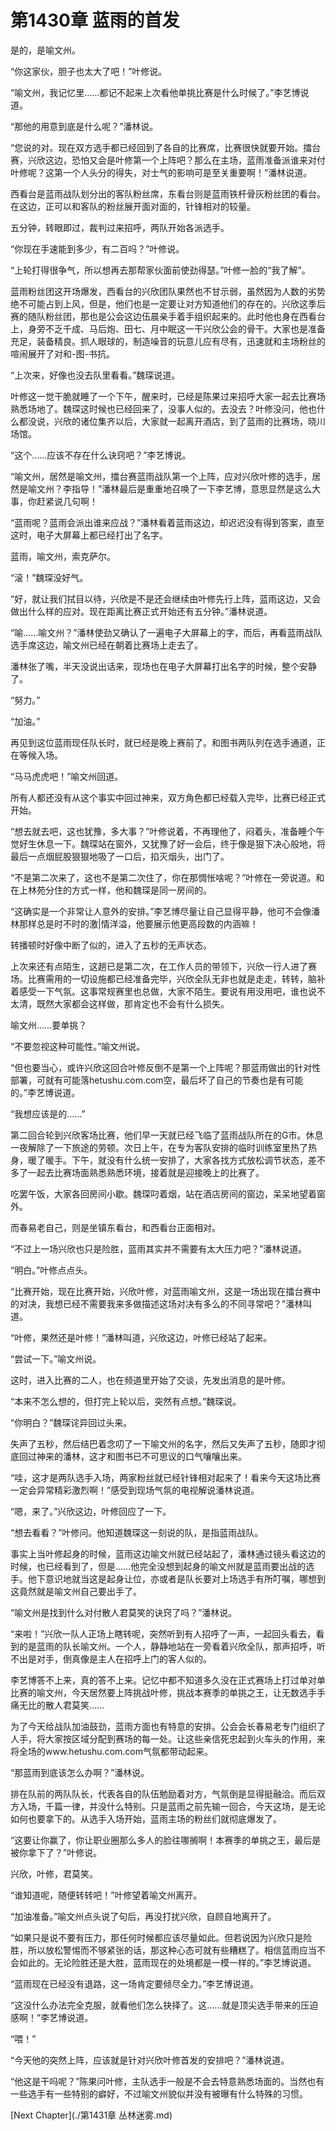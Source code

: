 # 第1430章 蓝雨的首发

是的，是喻文州。

“你这家伙，胆子也太大了吧！”叶修说。

“喻文州，我记忆里……都记不起来上次看他单挑比赛是什么时候了。”李艺博说道。

“那他的用意到底是什么呢？”潘林说。

“您说的对。现在双方选手都已经回到了各自的比赛席，比赛很快就要开始。擂台赛，兴欣这边，恐怕又会是叶修第一个上阵吧？那么在主场，蓝雨准备派谁来对付叶修呢？这第一个人头分的得失，对士气的影响可是至关重要啊！”潘林说道。

西看台是蓝雨战队划分出的客队粉丝席，东看台则是蓝雨铁杆骨灰粉丝团的看台。在这边，正可以和客队的粉丝展开面对面的，针锋相对的较量。

五分钟，转眼即过，裁判过来招呼，两队开始各派选手。

“你现在手速能到多少，有二百吗？”叶修说。

“上轮打得很争气，所以想再去那帮家伙面前使劲得瑟。”叶修一脸的“我了解”。

蓝雨粉丝团这开场爆发，西看台的兴欣团队果然也不甘示弱，虽然因为人数的劣势绝不可能占到上风，但是，他们也是一定要让对方知道他们的存在的。兴欣这季后赛的随队粉丝团，那也是公会这边伍晨亲手着手组织起来的。此时他也身在西看台上，身旁不乏千成、马后炮、田七、月中眠这一干兴欣公会的骨干。大家也是准备充足，装备精良。抓人眼球的，制造噪音的玩意儿应有尽有，迅速就和主场粉丝的喧闹展开了对和-图-书抗。

“上次来，好像也没去队里看看。”魏琛说道。

叶修这一觉干脆就睡了一个下午，醒来时，已经是陈果过来招呼大家一起去比赛场熟悉场地了。魏琛这时候也已经回来了，没事人似的。去没去？叶修没问，他也什么都没说，兴欣的诸位集齐以后，大家就一起离开酒店，到了蓝雨的比赛场，晓川场馆。

“这个……应该不存在什么诀窍吧？”李艺博说。

“喻文州，居然是喻文州，擂台赛蓝雨战队第一个上阵，应对兴欣叶修的选手，居然是喻文州？李指导！”潘林最后是重重地召唤了一下李艺博，意思显然是这么大事，你赶紧说几句啊！

“蓝雨呢？蓝雨会派出谁来应战？”潘林看着蓝雨这边，却迟迟没有得到答案，直至这时，电子大屏幕上都已经打出了名字。

蓝雨，喻文州，索克萨尔。

“滚！”魏琛没好气。

“好，就让我们拭目以待，兴欣是不是还会继续由叶修先行上阵，蓝雨这边，又会做出什么样的应对。现在距离比赛正式开始还有五分钟。”潘林说道。

“喻……喻文州？”潘林使劲又确认了一遍电子大屏幕上的字，而后，再看蓝雨战队选手席这边，喻文州已经在朝着比赛场上走去了。

潘林张了嘴，半天没说出话来，现场也在电子大屏幕打出名字的时候，整个安静了。

“努力。”

“加油。”

再见到这位蓝雨现任队长时，就已经是晚上赛前了。和图书两队列在选手通道，正在等候入场。

“马马虎虎吧！”喻文州回道。

所有人都还没有从这个事实中回过神来，双方角色都已经载入完毕，比赛已经正式开始。

“想去就去吧，这也犹豫，多大事？”叶修说着，不再理他了，闷着头，准备睡个午觉好生休息一下。魏琛站在窗外，又犹豫了好一会后，终于像是狠下决心般地，将最后一点烟屁股狠狠地吸了一口后，掐灭烟头，出门了。

“不是第二次来了，这也不是第二次住了，你在那惆怅啥呢？”叶修在一旁说道。和在上林苑分住的方式一样，他和魏琛是同一房间的。

“这确实是一个非常让人意外的安排。”李艺博尽量让自己显得平静，他可不会像潘林那样总是时不时的激|情洋溢，他要展示他更高段数的内涵嘛！

转播顿时好像中断了似的，进入了五秒的无声状态。

上次来还有点陌生，这趟已是第二次，在工作人员的带领下，兴欣一行人进了赛场。比赛需用的一切设施都已经准备完毕，兴欣全队无非也就是走走，转转，脑补着感受一下气氛。这事常规赛里也总做，大家不陌生。要说有用没用吧，谁也说不太清，既然大家都会这样做，那肯定也不会有什么损失。

喻文州……要单挑？

“不要忽视这种可能性。”喻文州说。

“但也要当心，或许兴欣这回合叶修反倒不是第一个上阵呢？那蓝雨做出的针对性部署，可就有可能落hetushu.com.com空，最后坏了自己的节奏也是有可能的。”李艺博说道。

“我想应该是的……”

第二回合轮到兴欣客场比赛，他们早一天就已经飞临了蓝雨战队所在的G市。休息一夜解除了一下旅途的劳顿。次日上午，在专为客队安排的临时训练室里热了热身，暖了暖手。下午，就没有什么统一安排了，大家各找方式放松调节状态，差不多了一起去比赛场面熟悉熟悉环境，接着就是迎接晚上的比赛了。

吃罢午饭，大家各回房间小歇。魏琛叼着烟，站在酒店房间的窗边，呆呆地望着窗外。

而春易老自己，则是坐镇东看台，和西看台正面相对。

“不过上一场兴欣也只是险胜，蓝雨其实并不需要有太大压力吧？”潘林说道。

“明白。”叶修点点头。

“比赛开始，现在比赛开始，兴欣叶修，对蓝雨喻文州，这是一场出现在擂台赛中的对决，我想已经不需要我来多做描述这场对决有多么的不同寻常吧？”潘林叫道。

“叶修，果然还是叶修！”潘林叫道，兴欣这边，叶修已经站了起来。

“尝试一下。”喻文州说。

这时，进入比赛的二人，也在频道里开始了交谈，先发出消息的是叶修。

“本来不怎么想的，但打完上轮以后，突然有点想。”魏琛说。

“你明白？”魏琛诧异回过头来。

失声了五秒，然后结巴着念叨了一下喻文州的名字，然后又失声了五秒，随即才彻底回过神来的潘林，这才和图书已不可思议的口气嚷嚷出来。

“哇，这才是两队选手入场，两家粉丝就已经针锋相对起来了！看来今天这场比赛一定会异常精彩激烈啊！”感受到现场气氛的电视解说潘林说道。

“嗯，来了。”兴欣这边，叶修回应了一下。

“想去看看？”叶修问。他知道魏琛这一刻说的队，是指蓝雨战队。

事实上当叶修起身的时候，蓝雨这边喻文州就已经站起了，潘林通过镜头看这边的时候，也已经看到了，但是……他完全没想到起身的喻文州就是蓝雨要出战的选手。他下意识地就当这是起身让位，亦或者是队长要对上场选手有所叮嘱，哪想到这竟然就是喻文州自己要出手了。

“喻文州是找到什么对付散人君莫笑的诀窍了吗？”潘林说。

“来啦！”兴欣一队人正场上瞎转呢，突然听到有人招呼了一声，一起回头看去，看到的是蓝雨的队长喻文州。一个人，静静地站在一旁看着兴欣全队，那声招呼，听不出是对手，倒真像是主人在招呼上门的客人似的。

李艺博答不上来，真的答不上来。记忆中都不知道多久没在正式赛场上打过单对单比赛的喻文州，今天居然要上阵挑战叶修，挑战本赛季的单挑之王，让无数选手手痛无比的散人君莫笑……

为了今天给战队加油鼓劲，蓝雨方面也有特意的安排。公会会长春易老专门组织了人手，将大家按区域分配到赛场的每一处。让这些亲信死忠起到火车头的作用，来将全场的www.hetushu.com.com气氛都带动起来。

“那蓝雨到底该怎么办啊？”潘林说。

排在队前的两队队长，代表各自的队伍勉励着对方，气氛倒是显得挺融洽。而后双方入场，千篇一律，并没什么特别。只是蓝雨之前先输一回合，今天这场，是无论如何也要拿下的。从选手入场开始，蓝雨主场的粉丝们就彻底爆发了。

“这要让你赢了，你让职业圈那么多人的脸往哪搁啊！本赛季的单挑之王，最后是被你拿下了？”叶修说。

兴欣，叶修，君莫笑。

“谁知道呢，随便转转吧！”叶修望着喻文州离开。

“加油准备。”喻文州点头说了句后，再没打扰兴欣，自顾自地离开了。

“如果只是说不要有压力，那任何时候都应该尽量如此。但若说因为兴欣只是险胜，所以放松警惕而不够紧张的话，那这种心态可就有些糟糕了。相信蓝雨应当不会如此的。无论险胜还是大胜，蓝雨现在的处境都是一模一样的。”李艺博说道。

“蓝雨现在已经没有退路，这一场肯定要倾尽全力。”李艺博说道。

“这没什么办法完全克服，就看他们怎么抉择了。这……就是顶尖选手带来的压迫感啊！”李艺博说道。

“喂！”

“今天他的突然上阵，应该就是针对兴欣叶修首发的安排吧？”潘林说道。

“他这是干吗呢？”陈果问叶修，主队选手一般是不会去特意熟悉场面的。当然也有一些选手有一些特别的癖好，不过喻文州貌似并没有被曝有什么特殊的习惯。



[Next Chapter](./第1431章 丛林迷雾.md)